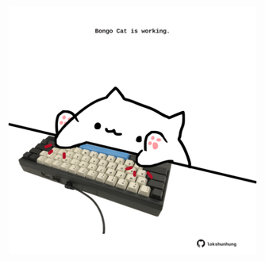 <!-- built at 21/06/2022, 07:01:06 UTC -->
<p align="center">
  <img width="500" height="500" src="./ReadmeImage.svg">
</p>

